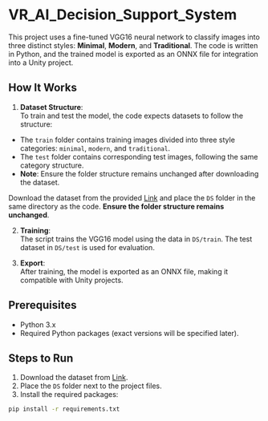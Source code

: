 # VR_AI_Decision_Support_System

This project uses a fine-tuned VGG16 neural network to classify images into three distinct styles: **Minimal**, **Modern**, and **Traditional**. The code is written in Python, and the trained model is exported as an ONNX file for integration into a Unity project.

## How It Works

1. **Dataset Structure**:  
   To train and test the model, the code expects datasets to follow the structure:  
    
- The `train` folder contains training images divided into three style categories: `minimal`, `modern`, and `traditional`.
- The `test` folder contains corresponding test images, following the same category structure.
- **Note**: Ensure the folder structure remains unchanged after downloading the dataset.


Download the dataset from the provided [Link](https://drive.google.com/drive/folders/1IGOLHRb_qkJBycM7vhO874LXHWtBSWUq?usp=sharing) and place the `DS` folder in the same directory as the code. **Ensure the folder structure remains unchanged**.

2. **Training**:  
The script trains the VGG16 model using the data in `DS/train`. The test dataset in `DS/test` is used for evaluation.

3. **Export**:  
After training, the model is exported as an ONNX file, making it compatible with Unity projects.

## Prerequisites

- Python 3.x
- Required Python packages (exact versions will be specified later).

## Steps to Run

1. Download the dataset from [Link](https://drive.google.com/drive/folders/1IGOLHRb_qkJBycM7vhO874LXHWtBSWUq?usp=sharing).
2. Place the `DS` folder next to the project files.
3. Install the required packages:  
```bash
pip install -r requirements.txt
